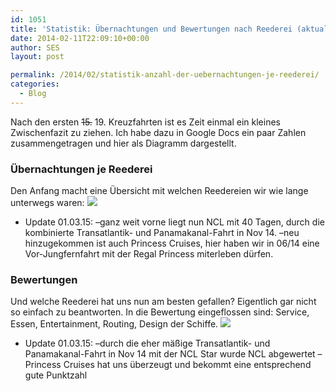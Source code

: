 ```yaml
---
id: 1051
title: 'Statistik: Übernachtungen und Bewertungen nach Reederei (aktualisiert 01.03.15)'
date: 2014-02-11T22:09:10+00:00
author: SES
layout: post

permalink: /2014/02/statistik-anzahl-der-uebernachtungen-je-reederei/
categories:
  - Blog
---
```

Nach den ersten <del datetime="2015-03-01T08:41:53+00:00">15.</del> 19. Kreuzfahrten ist es Zeit einmal ein kleines Zwischenfazit zu ziehen.
Ich habe dazu in Google Docs ein paar Zahlen zusammengetragen und hier als Diagramm dargestellt.

### Übernachtungen je Reederei

Den Anfang macht eine Übersicht mit welchen Reedereien wir wie lange unterwegs waren:
![](https://docs.google.com/spreadsheet/oimg?key=0Ag1suqcRm_y8dHZuazItOVo0R1hRS1BNSkE2elh2dFE&oid=4&zx=mh6ystasxcdp)

* Update 01.03.15:
–ganz weit vorne liegt nun NCL mit 40 Tagen, durch die kombinierte Transatlantik- und Panamakanal-Fahrt in Nov 14.
–neu hinzugekommen ist auch Princess Cruises, hier haben wir in 06/14 eine Vor-Jungfernfahrt mit der Regal Princess miterleben dürfen.

### Bewertungen

Und welche Reederei hat uns nun am besten gefallen? Eigentlich gar nicht so einfach zu beantworten.
In die Bewertung eingeflossen sind: Service, Essen, Entertainment, Routing, Design der Schiffe.
![](https://docs.google.com/spreadsheet/oimg?key=0Ag1suqcRm_y8dHZuazItOVo0R1hRS1BNSkE2elh2dFE&oid=6&zx=iz64huvkir18)

* Update 01.03.15:
–durch die eher mäßige Transatlantik- und Panamakanal-Fahrt in Nov 14 mit der NCL Star wurde NCL abgewertet
–Princess Cruises hat uns überzeugt und bekommt eine entsprechend gute Punktzahl
